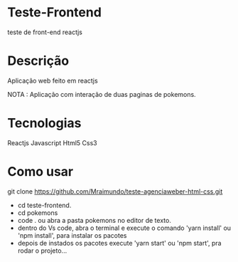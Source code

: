 # Teste-Frontend
teste de front-end reactjs

# Descrição
Aplicação web feito em reactjs

NOTA : Aplicação com interação de duas paginas de pokemons.

# Tecnologias

Reactjs
Javascript
Html5
Css3

# Como usar

git clone https://github.com/Mraimundo/teste-agenciaweber-html-css.git
- cd teste-frontend.
- cd pokemons
- code . ou abra a pasta pokemons no editor de texto.
- dentro do Vs code, abra o terminal e execute o comando 'yarn install' ou 'npm install', para instalar os pacotes
- depois de instados os pacotes execute 'yarn start' ou 'npm start', pra rodar o projeto...



